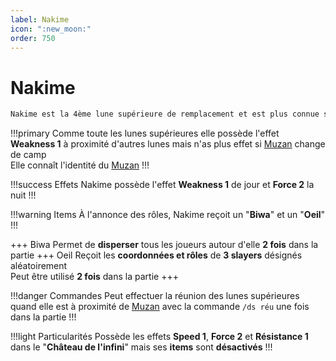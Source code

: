 ```yaml
---
label: Nakime
icon: ":new_moon:"
order: 750
---
```


# Nakime

```txt
Nakime est la 4ème lune supérieure de remplacement et est plus connue sous le surnom de "la démone au biwa"
```

!!!primary
Comme toute les lunes supérieures elle possède l'effet **Weakness 1** à proximité d'autres lunes mais n'as plus effet si [Muzan](https://docs.n0vas.fr/demonslayer-uhc/roles/demon/muzan/) change de camp <br>
Elle connaît l'identité du [Muzan](https://docs.n0vas.fr/demonslayer-uhc/roles/demon/muzan/)
!!!

!!!success Effets
Nakime possède l'effet **Weakness 1** de jour et **Force 2** la nuit
!!!

!!!warning Items
À l'annonce des rôles, Nakime reçoit un "**Biwa**" et un "**Oeil**"
!!!

+++ Biwa
Permet de **disperser** tous les joueurs autour d'elle **2 fois** dans la partie
+++ Oeil 
Reçoit les **coordonnées et rôles** de **3 slayers** désignés aléatoirement <br>
Peut être utilisé **2 fois** dans la partie
+++

!!!danger Commandes
Peut effectuer la réunion des lunes supérieures quand elle est à proximité de [Muzan](https://docs.n0vas.fr/demonslayer-uhc/roles/demon/muzan/) avec la commande ```/ds réu``` une fois dans la partie
!!!

!!!light Particularités
Possède les effets **Speed 1**, **Force 2** et **Résistance 1** dans le "**Château de l'infini**" mais ses **items** sont **désactivés**
!!!





